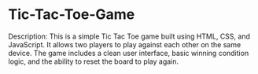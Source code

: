 # Tic-Tac-Toe-Game
Description: This is a simple Tic Tac Toe game built using HTML, CSS, and JavaScript. It allows two players to play against each other on the same device. The game includes a clean user interface, basic winning condition logic, and the ability to reset the board to play again.
